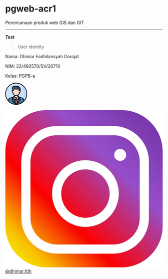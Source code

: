 # pgweb-acr1
Perencanaan produk web GIS dan GIT
___
***Test***
>User identity

Nama: Dhimar Fadhilansyah Darojat

NIM: 22/493570/SV/20710

Kelas: PGPB-a

<img src="image/profile.png" width="70">


![Instagram](image/instagram.png) [@dhimar.fdh](https://www.instagram.com/dhimar.fdh)